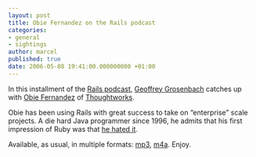 ```yaml
---
layout: post
title: Obie Fernandez on the Rails podcast
categories:
- general
- sightings
author: marcel
published: true
date: 2006-05-08 19:41:00.000000000 +01:00
---
```

<p>In this installment of the <a href="http://podcast.rubyonrails.org">Rails podcast</a>, <a href="http://nubyonrails.com">Geoffrey Grosenbach</a> catches up with <a href="http://www.jroller.com/page/obie">Obie Fernandez</a> of <a href="http://thoughtworks.com">Thoughtworks</a>.</p>
<p>Obie has been using Rails with great success to take on &#8220;enterprise&#8221; scale projects. A die hard Java programmer since 1996, he admits that his first impression of Ruby was that <a href="http://en.wikipedia.org/wiki/Denial">he hated it</a>.</p>
<p>Available, as usual, in multiple formats: <a href="http://paranode.com/~topfunky/audio/2006/Obie-Fernandez.mp3">mp3</a>, <a href="http://paranode.com/~topfunky/audio/2006/Obie-Fernandez.m4a">m4a</a>. Enjoy.</p>